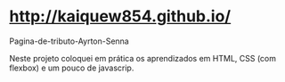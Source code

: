 # http://kaiquew854.github.io/
Pagina-de-tributo-Ayrton-Senna

Neste projeto coloquei em prática os aprendizados em HTML, CSS (com flexbox) e um pouco de javascrip.

